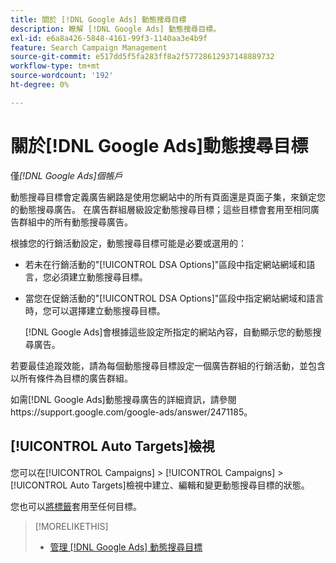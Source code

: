 ```yaml
---
title: 關於 [!DNL Google Ads] 動態搜尋目標
description: 瞭解 [!DNL Google Ads] 動態搜尋目標。
exl-id: e6a8a426-5848-4161-99f3-1140aa3e4b9f
feature: Search Campaign Management
source-git-commit: e517dd5f5fa283ff8a2f57728612937148889732
workflow-type: tm+mt
source-wordcount: '192'
ht-degree: 0%

---
```


# 關於[!DNL Google Ads]動態搜尋目標

僅&#x200B;*[!DNL Google Ads]個帳戶*

動態搜尋目標會定義廣告網路是使用您網站中的所有頁面還是頁面子集，來鎖定您的動態搜尋廣告。 在廣告群組層級設定動態搜尋目標；這些目標會套用至相同廣告群組中的所有動態搜尋廣告。

根據您的行銷活動設定，動態搜尋目標可能是必要或選用的：

* 若未在行銷活動的&quot;[!UICONTROL DSA Options]&quot;區段中指定網站網域和語言，您必須建立動態搜尋目標。

* 當您在促銷活動的&quot;[!UICONTROL DSA Options]&quot;區段中指定網站網域和語言時，您可以選擇建立動態搜尋目標。

  [!DNL Google Ads]會根據這些設定所指定的網站內容，自動顯示您的動態搜尋廣告。

若要最佳追蹤效能，請為每個動態搜尋目標設定一個廣告群組的行銷活動，並包含以所有條件為目標的廣告群組。

如需[!DNL Google Ads]動態搜尋廣告的詳細資訊，請參閱https://support.google.com/google-ads/answer/2471185。

## [!UICONTROL Auto Targets]檢視

您可以在[!UICONTROL Campaigns] > [!UICONTROL Campaigns] > [!UICONTROL Auto Targets]檢視中建立、編輯和變更動態搜尋目標的狀態。

您也可以[將標籤](/help/search-social-commerce/campaign-management/label-classifications/classification-values-assign-campaign-management.md)套用至任何目標。

>[!MORELIKETHIS]
>
>* [管理 [!DNL Google Ads] 動態搜尋目標](dynamic-search-target-manage.md)
